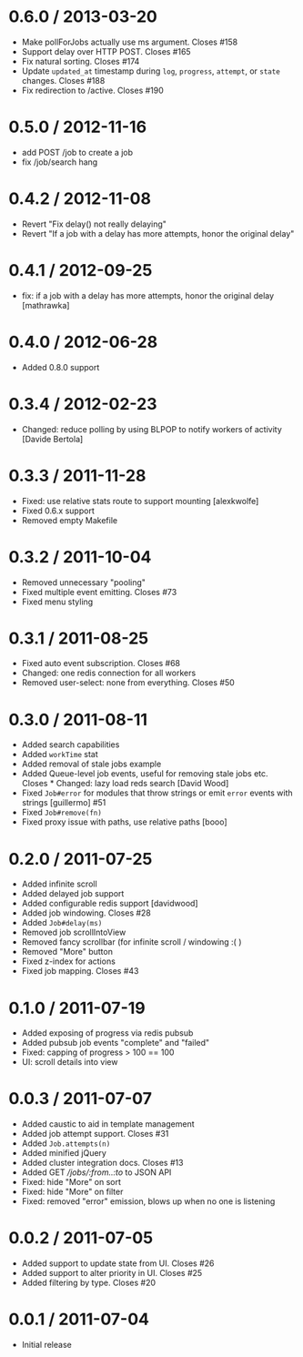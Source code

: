 0.6.0 / 2013-03-20
==================

 * Make pollForJobs actually use ms argument. Closes #158
 * Support delay over HTTP POST. Closes #165
 * Fix natural sorting. Closes #174
 * Update `updated_at` timestamp during `log`, `progress`, `attempt`, or `state` changes. Closes #188
 * Fix redirection to /active. Closes #190

0.5.0 / 2012-11-16 
==================

  * add POST /job to create a job
  * fix /job/search hang

0.4.2 / 2012-11-08 
==================

  * Revert "Fix delay() not really delaying"
  * Revert "If a job with a delay has more attempts, honor the original delay"

0.4.1 / 2012-09-25 
==================

  * fix: if a job with a delay has more attempts, honor the original delay [mathrawka]

0.4.0 / 2012-06-28 
==================

  * Added 0.8.0 support

0.3.4 / 2012-02-23 
==================

  * Changed: reduce polling by using BLPOP to notify workers of activity [Davide Bertola]

0.3.3 / 2011-11-28 
==================

  * Fixed: use relative stats route to support mounting [alexkwolfe]
  * Fixed 0.6.x support
  * Removed empty Makefile

0.3.2 / 2011-10-04 
==================

  * Removed unnecessary "pooling"
  * Fixed multiple event emitting. Closes #73
  * Fixed menu styling

0.3.1 / 2011-08-25 
==================

  * Fixed auto event subscription. Closes #68
  * Changed: one redis connection for all workers
  * Removed user-select: none from everything. Closes #50

0.3.0 / 2011-08-11 
==================

  * Added search capabilities
  * Added `workTime` stat
  * Added removal of stale jobs example
  * Added Queue-level job events, useful for removing stale jobs etc. Closes   * Changed: lazy load reds search [David Wood]
  * Fixed `Job#error` for modules that throw strings or emit `error` events with strings [guillermo]
#51
  * Fixed `Job#remove(fn)`
  * Fixed proxy issue with paths, use relative paths [booo]

0.2.0 / 2011-07-25 
==================

  * Added infinite scroll
  * Added delayed job support
  * Added configurable redis support [davidwood]
  * Added job windowing. Closes #28
  * Added `Job#delay(ms)`
  * Removed job scrollIntoView
  * Removed fancy scrollbar (for infinite scroll / windowing :( )
  * Removed "More" button
  * Fixed z-index for actions
  * Fixed job mapping. Closes #43

0.1.0 / 2011-07-19 
==================

  * Added exposing of progress via redis pubsub
  * Added pubsub job events "complete" and "failed"
  * Fixed: capping of progress > 100 == 100
  * UI: scroll details into view

0.0.3 / 2011-07-07 
==================

  * Added caustic to aid in template management
  * Added job attempt support. Closes #31
  * Added `Job.attempts(n)`
  * Added minified jQuery
  * Added cluster integration docs. Closes #13
  * Added GET _/jobs/:from..:to_ to JSON API
  * Fixed: hide "More" on sort
  * Fixed: hide "More" on filter
  * Fixed: removed "error" emission, blows up when no one is listening

0.0.2 / 2011-07-05 
==================

  * Added support to update state from UI. Closes #26
  * Added support to alter priority in UI. Closes #25
  * Added filtering by type. Closes #20

0.0.1 / 2011-07-04 
==================

  * Initial release
